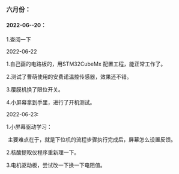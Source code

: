 ### 六月份：

#### 2022-06--20：

1.查阅一下







2022-06-22 

1.自己画的电路板的，用STM32CubeMx 配置工程，能正常工作了。

2.测试了曹萌使用的安费诺温控传感器，效果还不错。

3.覆膜机换了限位开关。

4.小屏幕拿到手里，进行了开机测试。



2022-06-23:

1.小屏幕驱动学习：

​		主要难点在于，就是下位机的流程步骤执行完成后，屏幕怎么设置反馈。

2.核酸提取仪程序重新理一下。

3.电机驱动板，尝试改一下换一下电阻值。



